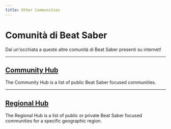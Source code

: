 ```yaml
---
title: Other Communities
---
```


# Comunità di Beat Saber

Dai un'occhiata a queste altre comunità di Beat Saber presenti su internet!

---

## [Community Hub](./community-hub.md)

The Community Hub is a list of public Beat Saber focused communities.

---

## [Regional Hub](./regional-hub.md)

The Regional Hub is a list of public or private Beat Saber focused communities for a specific geographic region.
